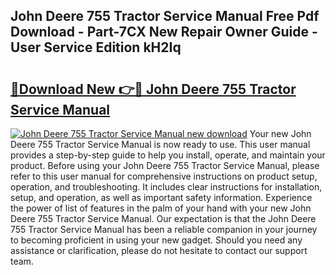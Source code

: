 ## John Deere 755 Tractor Service Manual Free Pdf Download - Part-7CX New Repair Owner Guide - User Service Edition kH2Iq

# <h2><a href="http://bc89420.oget.top/?id=John+Deere+755+Tractor+Service+Manual">🔗Download New 👉🔴 John Deere 755 Tractor Service Manual</a></h2>

[![John Deere 755 Tractor Service Manual new download](https://i.imgur.com/5g1atiW.png)](http://bc89420.oget.top/?id=John+Deere+755+Tractor+Service+Manual)
Your new John Deere 755 Tractor Service Manual is now ready to use. This user manual provides a step-by-step guide to help you install, operate, and maintain your product. Before using your John Deere 755 Tractor Service Manual, please refer to this user manual for comprehensive instructions on product setup, operation, and troubleshooting. It includes clear instructions for installation, setup, and operation, as well as important safety information. Experience the power of list of features in the palm of your hand with your new John Deere 755 Tractor Service Manual. Our expectation is that the John Deere 755 Tractor Service Manual has been a reliable companion in your journey to becoming proficient in using your new gadget. Should you need any assistance or clarification, please do not hesitate to contact our support team.
